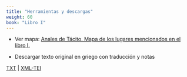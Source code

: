 ```yaml
---
title: "Herramientas y descargas"
weight: 60
book: "Libro I"
---
```


- Ver mapa: [Anales de Tácito. Mapa de los lugares mencionados en el libro I.](https://corpusabierto.com/mapas/anales-de-tacito/)

- Descargar texto original en griego con traducción y notas

<a href="https://corpusabierto.com/libros/anales-de-tacito/formatos/lib-i/txt/.txt" target="_blank">TXT</a> | <a href="https://corpusabierto.com/libros/anales-de-tacito/formatos/lib-i/xml-tei/.xml" target="_blank">XML-TEI</a>